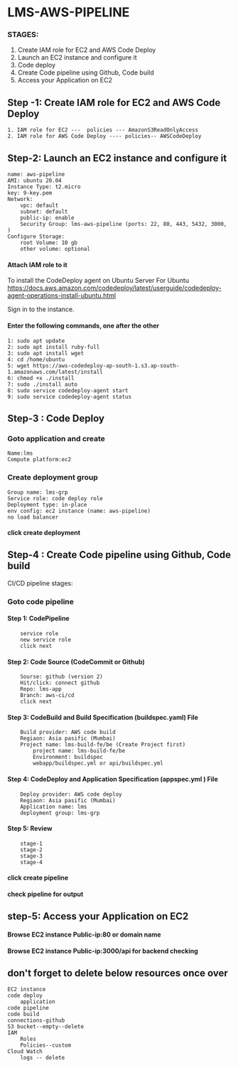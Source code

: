 
# LMS-AWS-PIPELINE 
### STAGES:
1. Create IAM role for EC2 and AWS Code Deploy
2. Launch an EC2 instance and configure it
3. Code deploy
4. Create Code pipeline using Github, Code build 
5. Access your Application on EC2

## Step -1: Create IAM role for EC2 and AWS Code Deploy
    1. IAM role for EC2 ---  policies --- AmazonS3ReadOnlyAccess
    2. IAM role for AWS Code Deploy ---- policies-- AWSCodeDeploy

## Step-2: Launch an EC2 instance and configure it

    name: aws-pipeline
    AMI: ubuntu 20.04
    Instance Type: t2.micro
    key: 9-key.pem
    Network:
        vpc: default
        subnet: default
        public-ip: enable
        Security Group: lms-aws-pipeline (ports: 22, 80, 443, 5432, 3000, ) 
    Configure Storage:
        root Volume: 10 gb
        other volume: optional

 #### Attach IAM role to it

  To install the CodeDeploy agent on Ubuntu Server
  For Ubuntu
    https://docs.aws.amazon.com/codedeploy/latest/userguide/codedeploy-agent-operations-install-ubuntu.html

  Sign in to the instance.
#### Enter the following commands, one after the other
    1: sudo apt update
    2: sudo apt install ruby-full
    3: sudo apt install wget
    4: cd /home/ubuntu
    5: wget https://aws-codedeploy-ap-south-1.s3.ap-south-1.amazonaws.com/latest/install
    6: chmod +x ./install
    7: sudo ./install auto
    8: sudo service codedeploy-agent start
    9: sudo service codedeploy-agent status

## Step-3 : Code Deploy

  ### Goto application and create
    Name:lms
    Compute platform:ec2

  ### Create deployment group
    Group name: lms-grp
    Service role: code deploy role
    Deployment type: in-place
    env config: ec2 instance (name: aws-pipeline)
    no load balancer
  #### click create deployment

## Step-4 : Create Code pipeline using Github, Code build 
CI/CD pipeline stages:

  ### Goto code pipeline

   #### Step 1: CodePipeline
        service role
        new service role
        click next

   #### Step 2: Code Source (CodeCommit or Github)
        Sourse: github (version 2)
        Hit/click: connect github
        Repo: lms-app
        Branch: aws-ci/cd
        click next

   #### Step 3: CodeBuild and Build Specification (buildspec.yaml) File
        Build provider: AWS code build
        Regiaon: Asia pasific (Mumbai)
        Project name: lms-build-fe/be (Create Project first)
            project name: lms-build-fe/be
            Environment: buildspec
            webapp/buildspec.yml or api/buildspec.yml

   #### Step 4: CodeDeploy and Application Specification (appspec.yml ) File
        Deploy provider: AWS code deploy
        Regiaon: Asia pasific (Mumbai)
        Application name: lms
        deployment group: lms-grp

   #### Step 5: Review
        stage-1
        stage-2
        stage-3
        stage-4
   #### click create pipeline

#### check pipeline for output

## step-5: Access your Application on EC2
    
  #### Browse EC2 instance Public-ip:80 or domain name
  #### Browse EC2 instance Public-ip:3000/api  for backend checking

## don't forget to delete below resources once over
    EC2 instance
    code deploy
        application
    code pipeline
    code build
    connections-github
    S3 bucket--empty--delete
    IAM
        Roles
        Policies--custom
    Cloud Watch 
        logs -- delete



